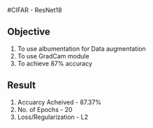 #CIFAR - ResNet18

## Objective
1. To use albumentation for Data augmentation
2. To use GradCam module 
3. To achieve 87% accuracy

## Result
1. Accuarcy Acheived - 87.37%
2. No. of Epochs - 20
3. Loss/Regularization - L2

